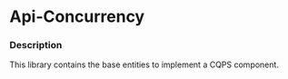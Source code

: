 Api-Concurrency
======================

### Description
This library contains the base entities to implement a CQPS component.